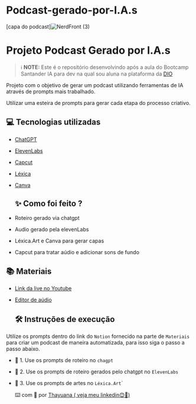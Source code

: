 # Podcast-gerado-por-I.A.s
 
[capa do podcast]![NerdFront (3)](https://github.com/Thayuana/podcast-gerado-por-IA/assets/170134813/849bc846-6f9f-46a7-864f-d287bcf7586c)  

  # Projeto Podcast Gerado por I.A.s

 > ℹ️ **NOTE:** Este é o repositório desenvolvindo após a aula do Bootcamp Santander IA para dev na qual sou aluna na plataforma da  [DIO](https://dio.me)

Projeto com o objetivo de gerar um podcast utilizando ferramentas de IA através de prompts mais trabalhado.

Utilizar uma esteira de prompts para gerar cada etapa do processo criativo.

## 💻 Tecnologias utilizadas

- [ChatGPT](https://chat.openai.com/) 
- [ElevenLabs](https://beta.elevenlabs.io/)
- [Capcut](https://www.capcut.com/pt-br/)
- [Léxica]( https://lexica.art/)
- [Canva](https://www.canva.com/pt_br/free/ )
 
  ## ✨ Como foi feito ?

- Roteiro gerado via chatgpt
- Audio gerado pela elevenLabs
- Léxica.Art e Canva para gerar capas
- Capcut para tratar aúdio e adicionar sons de fundo

## 📚 Materiais

- [Link da live no Youtube](https://www.youtube.com)
- [Editor de aúdio](https://www.capcut.com/editor?from_page=landing_page&__action_from=picture_V%C3%ADdeos%20profissionais%20em%20minutos,%20n%C3%A3o%20em%20horas.)

   ## 🛠️ Instruções de execução

Utilize os prompts dentro do link do `Notion` fornecido na parte de `Materiais` para criar um podcast de maneira automatizada, para isso siga o passo a passo abaixo.

- 🤖 1. Use os prompts de roteiro no `chagpt`
- 🤖 2. Use os prompts de roteiro gerados pelo chatgpt no  `ElevenLabs`
- 🤖 3. Use os prompts de artes no `Léxica.Art`´

    ⌨️ com 💜 por [Thayuana ( veja meu linkedin😊🚀)](www.linkedin.com/in/thayuanatrindade)


   

